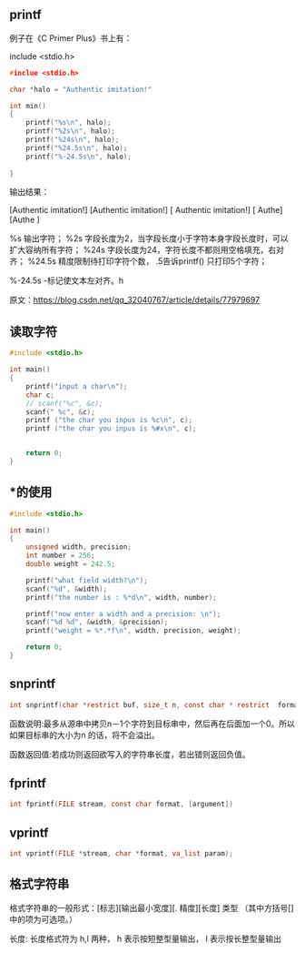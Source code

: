 ## printf

例子在《C Primer Plus》书上有：

include <stdio.h>

```c
#inclue <stdio.h>

char *halo = "Authentic imitation!"

int min()
{
    printf("%s\n", halo);
    printf("%2s\n", halo);
    printf("%24s\n", halo);
    printf("%24.5s\n", halo);
    printf("%-24.5s\n", halo);
    
}
```

输出结果：

[Authentic imitation!]
[Authentic imitation!]
[    Authentic imitation!]
[                   Authe]
[Authe                   ]

%s 输出字符； 
%2s 字段长度为2，当字段长度小于字符本身字段长度时，可以扩大容纳所有字符； 
%24s 字段长度为24，字符长度不都则用空格填充，右对齐； 
%24.5s 精度限制待打印字符个数， .5告诉printf() 只打印5个字符； 

%-24.5s -标记使文本左对齐。h


原文：https://blog.csdn.net/qq_32040767/article/details/77979697 



## 读取字符

```c
#include <stdio.h>

int main()
{
    printf("input a char\n");
    char c;
    // scanf("%c", &c);
    scanf(" %c", &c);
    printf ("the char you inpus is %c\n", c);
    printf ("the char you inpus is %#x\n", c);


    return 0;
}
```

## *的使用
```c
#include <stdio.h>

int main()
{
    unsigned width, precision;
    int number = 256;
    double weight = 242.5;

    printf("what field width?\n");
    scanf("%d", &width);
    printf("the number is : %*d\n", width, number);

    printf("now enter a width and a precision: \n");
    scanf("%d %d", &width, &precision);
    printf("weight = %*.*f\n", width, precision, weight);

    return 0;
}
```
## snprintf

```c
int snprintf(char *restrict buf, size_t n, const char * restrict  format, ...);
```

函数说明:最多从源串中拷贝n－1个字符到目标串中，然后再在后面加一个0。所以如果目标串的大小为n 的话，将不会溢出。

函数返回值:若成功则返回欲写入的字符串长度，若出错则返回负值。

## fprintf

```c
int fprintf(FILE stream, const char format, [argument])
```

## vprintf

```c
int vprintf(FILE *stream, char *format, va_list param);
```

## 格式字符串

格式字符串的一般形式：\[标志\]\[输出最小宽度\]\[. 精度\]\[长度\] 类型   （其中方括号\[\] 中的项为可选项。）



长度: 长度格式符为 h,l 两种， h 表示按短整型量输出， l 表示按长整型量输出